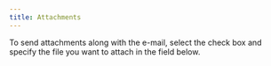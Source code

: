```yaml
---
title: Attachments
---
```



To send attachments along with the e-mail, select the check box and  specify the file you want to attach in the field below.
